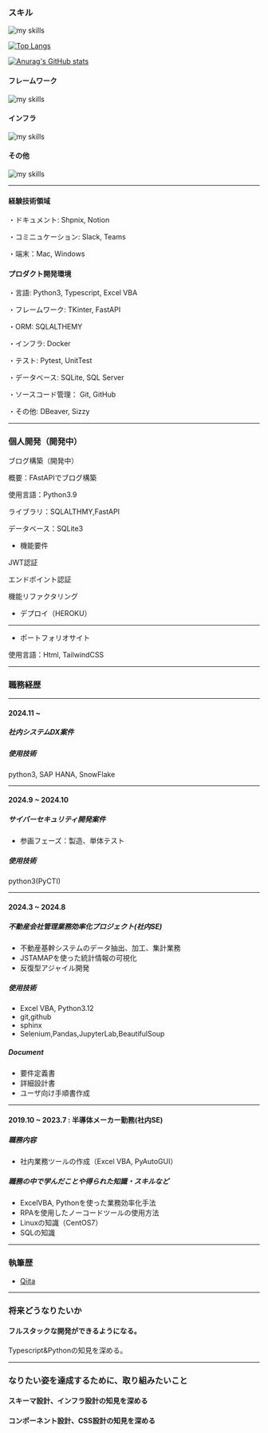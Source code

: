 ### スキル

<img alt="my skills" src="https://skillicons.dev/icons?theme=dark&perline=7&i=html,css,js,ts,python,vba" />

[![Top Langs](https://github-readme-stats.vercel.app/api/top-langs/?username=TA1851)](https://github.com/anuraghazra/github-readme-stats)

[![Anurag's GitHub stats](https://github-readme-stats.vercel.app/api?username=TA1851)](https://github.com/anuraghazra/github-readme-stats)

#### フレームワーク

<img alt="my skills" src="https://skillicons.dev/icons?theme=dark&perline=7&i=tailwind,vue,nuxt,fastapi"/>

#### インフラ

<img alt="my skills" src="https://skillicons.dev/icons?theme=dark&perline=7&i=docker,vite,vercel" />

#### その他

<img alt="my skills" src="https://skillicons.dev/icons?theme=dark&perline=7&i=figma,github,sqlite," />

---
#### 経験技術領域
・ドキュメント: Shpnix, Notion

・コミニュケーション: Slack, Teams

・端末：Mac, Windows

#### プロダクト開発環境
・言語: Python3, Typescript, Excel VBA

・フレームワーク: TKinter, FastAPI

・ORM: SQLALTHEMY

・インフラ: Docker

・テスト: Pytest, UnitTest

・データベース: SQLite, SQL Server

・ソースコード管理： Git, GitHub

・その他: DBeaver, Sizzy

---
### 個人開発（開発中）

ブログ構築（開発中）

概要：FAstAPIでブログ構築

使用言語：Python3.9

ライブラリ：SQLALTHMY,FastAPI

データベース：SQLite3

- 機能要件

JWT認証

エンドポイント認証

機能リファクタリング

- デプロイ（HEROKU）

---
- ポートフォリオサイト

使用言語：Html, TailwindCSS

---
### 職務経歴
---
#### 2024.11 ~
##### 社内システムDX案件
##### 使用技術
python3, SAP HANA, SnowFlake

---
#### 2024.9 ~ 2024.10
##### サイバーセキュリティ開発案件
- 参画フェーズ：製造、単体テスト

##### 使用技術
python3(PyCTI)

---
#### 2024.3 ~ 2024.8
##### 不動産会社管理業務効率化プロジェクト(社内SE)
- 不動産基幹システムのデータ抽出、加工、集計業務
- JSTAMAPを使った統計情報の可視化
- 反復型アジャイル開発

##### 使用技術
- Excel VBA, Python3.12
- git,github
- sphinx
- Selenium,Pandas,JupyterLab,BeautifulSoup

##### Document
- 要件定義書
- 詳細設計書
- ユーザ向け手順書作成

---
#### 2019.10 ~ 2023.7 : 半導体メーカー勤務(社内SE)

##### 職務内容
- 社内業務ツールの作成（Excel VBA, PyAutoGUI）

##### 職務の中で学んだことや得られた知識・スキルなど
- ExcelVBA, Pythonを使った業務効率化手法
- RPAを使用したノーコードツールの使用方法
- Linuxの知識（CentOS7）
- SQLの知識

---
### 執筆歴
- [Qiita](https://qiita.com/TA6335)
---
### 将来どうなりたいか
#### フルスタックな開発ができるようになる。
Typescript&Pythonの知見を深める。

---
### なりたい姿を達成するために、取り組みたいこと
#### スキーマ設計、インフラ設計の知見を深める
#### コンポーネント設計、CSS設計の知見を深める
